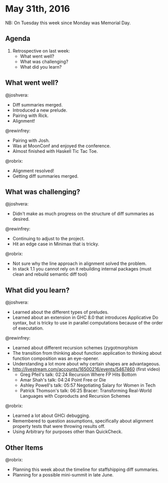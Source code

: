 # May 31th, 2016

NB: On Tuesday this week since Monday was Memorial Day.

## Agenda

1. Retrospective on last week:
	- What went well?
	- What was challenging?
	- What did you learn?


## What went well?

@joshvera:

- Diff summaries merged.
- Introduced a new prelude.
- Pairing with Rick.
- Alignment!

@rewinfrey:

- Pairing with Josh.
- Was at MoonConf and enjoyed the conference.
- Almost finished with Haskell Tic Tac Toe.

@robrix:

- Alignment resolved!
- Getting diff summaries merged.


## What was challenging?

@joshvera:

- Didn't make as much progress on the structure of diff summaries as desired.

@rewinfrey:

- Continuing to adjust to the project.
- Hit an edge case in Minimax that is tricky.

@robrix:

- Not sure why the line approach in alignment solved the problem.
- In stack 1.1 you cannot rely on it rebuilding internal packages (must clean and rebuild semantic diff tool)


## What did you learn?

@joshvera:

- Learned about the different types of preludes.
- Learned about an extension in GHC 8.0 that introduces Applicative Do syntax, but is tricky to use in parallel computations because of the order of executation.

@rewinfrey:

- Learned about different recursion schemes (zygotmorphism
- The transition from thinking about function application to thinking about function composition was an eye-opener.
- Understanding a lot more about why certain shapes are advantageous.
- http://livestream.com/accounts/16500216/events/5467460 (first video)
    - Greg Pfeil's talk: 02:24 Recursion Where FP Hits Bottom
    - Amar Shah's talk: 04:24 Point Free or Die
    - Ashley Powell's talk: 05:57 Negotiating Salary for Women in Tech
    - Patrick Thomson's talk: 06:25 Bracer: Transforming Real-World Languages with Coproducts and Recursion Schemes

@robrix:

- Learned a lot about GHCi debugging.
- Remembered to question assumptions, specifically about alignment property tests that were throwing results off.
- Using Arbitrary for purposes other than QuickCheck.


## Other Items

@robrix:

- Planning this week about the timeline for staffshipping diff summaries.
- Planning for a possible mini-summit in late June.

